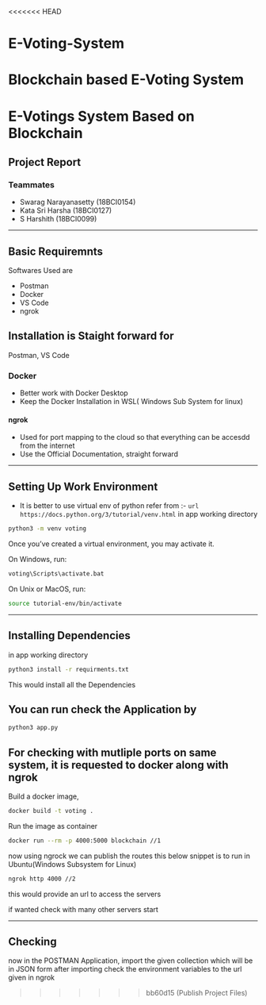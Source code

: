 <<<<<<< HEAD
# E-Voting-System
Blockchain based E-Voting System
=======
# E-Votings System Based on Blockchain

## Project Report

### Teammates

- Swarag Narayanasetty (18BCI0154)
- Kata Sri Harsha (18BCI0127)
- S Harshith (18BCI0099)

---

## Basic Requiremnts

Softwares Used are

- Postman
- Docker
- VS Code
- ngrok

## Installation is Staight forward for

Postman, VS Code

### Docker

- Better work with Docker Desktop
- Keep the Docker Installation in WSL( Windows Sub System for linux)

#### ngrok

- Used for port mapping to the cloud so that everything can be accesdd from the internet
- Use the Official Documentation, straight forward

---

## Setting Up Work Environment

- It is better to use virtual env of python
  refer from :- ```url https://docs.python.org/3/tutorial/venv.html```
  in app working directory

```bash
python3 -m venv voting
```

Once you’ve created a virtual environment, you may activate it.

On Windows, run:

```bash
voting\Scripts\activate.bat
```

On Unix or MacOS, run:

```bash
source tutorial-env/bin/activate
```

---

## Installing Dependencies

in app working directory

```bash
python3 install -r requirments.txt
```

This would install all the Dependencies

## You can run check the Application by

```bash
python3 app.py
```

## For checking with mutliple ports on same system, it is requested to docker along with ngrok

Build a docker image,

```bash
docker build -t voting .
```

Run the image as container

```bash
docker run --rm -p 4000:5000 blockchain //1
```

now using ngrock we can publish the routes
this below snippet is to run in Ubuntu(Windows Subsystem for Linux)

```bash
ngrok http 4000 //2
```

this would provide an url to access the servers

if wanted check with many other servers start

---

## Checking

now in the POSTMAN Application, import the given collection which will be in JSON form
after importing check the environment variables to the url given in ngrok
>>>>>>> bb60d15 (Publish Project Files)
